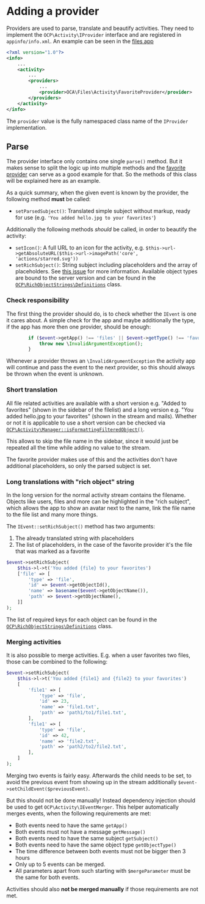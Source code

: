 # Adding a provider

Providers are used to parse, translate and beautify activities. They need to implement the `OCP\Activity\IProvider` interface and are registered in `appinfo/info.xml`. An example can be seen in the [files app](https://github.com/nextcloud/server/blob/8baf986d3bf6efb4d81fb18eac07592932467b8e/apps/files/appinfo/info.xml#L35-L38)

```xml
<?xml version="1.0"?>
<info>
	...
	<activity>
		...
		<providers>
			...
			<provider>OCA\Files\Activity\FavoriteProvider</provider>
		</providers>
	</activity>
</info>
```

The `provider` value is the fully namespaced class name of the `IProvider` implementation.

## Parse

The provider interface only contains one single `parse()` method. But it makes sense to split the logic up into multiple methods and the [favorite provider](https://github.com/nextcloud/server/blob/8baf986d3bf6efb4d81fb18eac07592932467b8e/apps/files/lib/Activity/FavoriteProvider.php) can serve as a good example for that. So the methods of this class will be explained here as an example.

As a quick summary, when the given event is known by the provider, the following method **must** be called:

* `setParsedSubject()`: Translated simple subject without markup, ready for use (e.g. `'You added hello.jpg to your favorites'`)

Additionally the following methods *should* be called, in order to beautify the activity:

* `setIcon()`: A full URL to an icon for the activity, e.g. `$this->url->getAbsoluteURL($this->url->imagePath('core', 'actions/starred.svg'))`
* `setRichSubject()`:  String subject including placeholders and the array of placeholders. See [this issue](https://github.com/nextcloud/server/issues/1706) for more information. Available object types are bound to the server version and can be found in the [`OCP\RichObjectStrings\Definitions`](https://github.com/nextcloud/server/blob/01f4c7550538a30311597d4eb9b889fbb04c4d67/lib/public/RichObjectStrings/Definitions.php) class.

### Check responsibility

The first thing the provider should do, is to check whether the `IEvent` is one it cares about. A simple check for the app and maybe additionally the type, if the app has more then one provider, should be enough:

```php
		if ($event->getApp() !== 'files' || $event->getType() !== 'favorite') {
			throw new \InvalidArgumentException();
		}
```

Whenever a provider throws an `\InvalidArgumentException` the activity app will continue and pass the event to the next provider, so this should always be thrown when the event is unknown.

### Short translation

All file related activities are available with a short version e.g. "Added to favorites" (shown in the sidebar of the filelist) and a long version e.g. "You added hello.jpg to your favorites" (shown in the stream and mails). Whether or not it is applicable to use a short version can be checked via [`OCP\Activity\Manager::isFormattingFilteredObject()`](https://github.com/nextcloud/server/blob/8baf986d3bf6efb4d81fb18eac07592932467b8e/apps/files/lib/Activity/FavoriteProvider.php#L80-L80).

This allows to skip the file name in the sidebar, since it would just be repeated all the time while adding no value to the stream.

The favorite provider makes use of this and the activities don't have additional placeholders, so only the parsed subject is set.

### Long translations with "rich object" string

In the long version for the normal activity stream contains the filename. Objects like users, files and more can be highlighted in the "rich subject", which allows the app to show an avatar next to the name, link the file name to the file list and many more things.

The `IEvent::setRichSubject()` method has two arguments:

1. The already translated string with placeholders
2. The list of placeholders, in the case of the favorite provider it's the file that was marked as a favorite

```php
$event->setRichSubject(
	$this->l->t('You added {file} to your favorites')
	['file' => [
		'type' => 'file',
		'id' => $event->getObjectId(),
		'name' => basename($event->getObjectName()),
		'path' => $event->getObjectName(),
	]]
);
```

The list of required keys for each object can be found in the [`OCP\RichObjectStrings\Definitions`](https://github.com/nextcloud/server/blob/01f4c7550538a30311597d4eb9b889fbb04c4d67/lib/public/RichObjectStrings/Definitions.php) class.

### Merging activities

It is also possible to merge activities. E.g. when a user favorites two files, those can be combined to the following:

```php
$event->setRichSubject(
	$this->l->t('You added {file1} and {file2} to your favorites')
	[
		'file1' => [
			'type' => 'file',
			'id' => 23,
			'name' => 'file1.txt',
			'path' => 'path1/to1/file1.txt',
		],
		'file1' => [
			'type' => 'file',
			'id' => 42,
			'name' => 'file2.txt',
			'path' => 'path2/to2/file2.txt',
		],
	]
);
```

Merging two events is fairly easy. Afterwards the child needs to be set, to avoid the previous event from showing up in the stream additionally `$event->setChildEvent($previousEvent)`.

But this should not be done manually! Instead dependency injection should be used to get `OCP\Activity\IEventMerger`. This helper automatically merges events, when the following requirements are met:

* Both events need to have the same `getApp()`
* Both events must not have a message `getMessage()`
* Both events need to have the same subject `getSubject()`
* Both events need to have the same object type `getObjectType()`
* The time difference between both events must not be bigger then 3 hours
* Only up to 5 events can be merged.
* All parameters apart from such starting with `$mergeParameter` must be the same for both events.

Activities should also **not be merged manually** if those requirements are not met.
